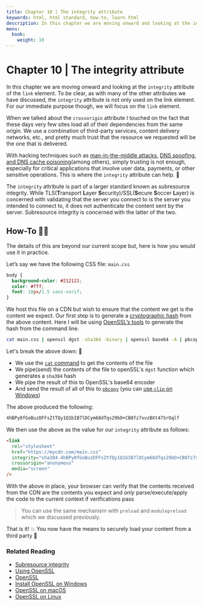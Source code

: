 ```yaml
---
title: Chapter 10 | The integrity attribute
keywords: html, html standard, how-to, learn html
description: In this chapter we are moving onward and looking at the integrity attribute of the link element.
menu:
  book:
    weight: 10
---
```


# Chapter 10 | The integrity attribute

In this chapter we are moving onward and looking at the `integrity` attribute of the `link` element. To be clear, as with many of the other attributes we have discussed, the `integrity` attribute is not only used on the link element. For our immediate purpose though, we will focus on the `link` element.

When we talked about the `crossorigin` attribute I touched on the fact that these days very few sites load all of their dependencies from the same origin. We use a combination of third-party services, content delivery networks, etc., and pretty much trust that the resource we requested will be the one that is delivered.

With hacking techniques such as [man-in-the-middle attacks](https://www.cloudflare.com/learning/security/threats/man-in-the-middle-attack/), [DNS spoofing, and DNS cache poisoning](https://security.stackexchange.com/questions/33257/dns-spoofing-vs-dns-cache-poisoning)(among others), simply trusting is not enough, especially for critical applications that involve user data, payments, or other sensitive operations. This is where the `integrity` attribute can help. 🔏

The `integrity` attribute is part of a larger standard known as subresource integrity. While TLS(**T**ransport **L**ayer **S**ecurity)/SSL(**S**ecure **S**occer **L**ayer) is concerned with validating that the server you connect to is the server you intended to connect to, it does not authenticate the content sent by the server. Subresource integrity is concerned with the latter of the two.

## How-To 👩‍🏫

The details of this are beyond our current scope but, here is how you would use it in practice.

Let’s say we have the following CSS file: `main.css`

```css
body {
  background-color: #212121;
  color: #fff;
  font: 18px/1.5 sans-serif;
}
```

We host this file on a CDN but wish to ensure that the content we get is the content we expect. Our first step is to generate a [cryptographic hash](https://en.wikipedia.org/wiki/SHA-1) from the above content. Here I will be using [OpenSSL’s tools](https://www.openssl.org/) to generate the hash from the command line.

```bash
cat main.css | openssl dgst -sha384 -binary | openssl base64 -A | pbcopy
```

Let's break the above down: 🍕

- We use the [`cat` command](https://www.cyberciti.biz/faq/howto-use-cat-command-in-unix-linux-shell-script/) to get the contents of the file
- We pipe(send) the contents of the file to openSSL's `dgst` function which generates a `sha384` hash
- We pipe the result of this to OpenSSL's base64 encoder
- And send the result of all of this to [`pbcopy`](https://osxdaily.com/2007/03/05/manipulating-the-clipboard-from-the-command-line/) (you can [use `clip` on Windows](https://superuser.com/questions/472598/pbcopy-for-windows))

The above produced the following:

```bash
4hBPy0fGoBuzDFFsZtTQy1Q1bIB7lDCym68dTqs29bO+CB8fz7xvzBXt47SrOqlf
```

We then use the above as the value for our `integrity` attribute as follows:

```html
<link
  rel="stylesheet"
  href="https://mycdn.com/main.css"
  integrity="sha384-4hBPy0fGoBuzDFFsZtTQy1Q1bIB7lDCym68dTqs29bO+CB8fz7xvzBXt47SrOqlf"
  crossorigin="anonymous"
  media="screen"
/>
```

With the above in place, your browser can verify that the contents received from the CDN are the contents you expect and _only_ parse/execute/apply the code to the current context if verifications pass

> You can use the same mechanism with `preload` and `modulepreload` which we discussed previously.

That is it! 💥 You now have the means to securely load your content from a third party 🎉

### Related Reading

- [Subresource integrity](https://w3c.github.io/webappsec-subresource-integrity/)
- [Using OpenSSL](https://opensource.com/article/19/6/cryptography-basics-openssl-part-1)
- [OpenSSL](https://www.openssl.org/)
- [Install OpenSSL on Windows](https://tecadmin.net/install-openssl-on-windows/)
- [OpenSSL on macOS](https://medium.com/@timmykko/using-openssl-library-with-macos-sierra-7807cfd47892)
- [OpenSSL on Linux](https://ubuntuforums.org/showthread.php?t=2110429)
